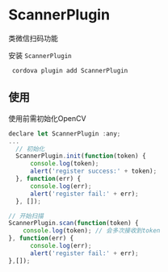  # ScannerPlugin

类微信扫码功能

安装 `ScannerPlugin`
 

``` shell
 cordova plugin add ScannerPlugin
```

## 使用

使用前需初始化OpenCV

``` js
declare let ScannerPlugin :any;
...
  // 初始化
  ScannerPlugin.init(function(token) {
      console.log(token);
      alert('register success:' + token);
  }, function(err) {
      console.log(err);
      alert('register fail:' + err);
  }, []);

// 开始扫描
ScannerPlugin.scan(function(token) {
    console.log(token); // 会多次接收到token
}, function(err) {
      console.log(err);
      alert('register fail:' + err);
},[]);
```

